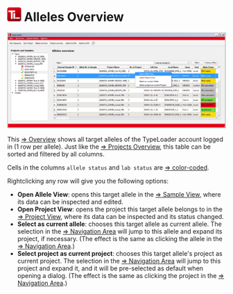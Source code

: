 # ![Icon](images/TypeLoader_32.png) Alleles Overview 
![ProjectsOverview](images/overview_alleles_full.png)

This [=> Overview](overviews.md) shows all target alleles of the TypeLoader account logged in (1 row per allele). Just like the [=> Projects Overview](overview_project.md), this table can be sorted and filtered by all columns.

Cells in the columns ``allele status`` and ``lab status`` are [=> color-coded](colors_icons.md).

Rightclicking any row will give you the following options:

  * **Open Allele View**: opens this target allele in the [=> Sample View](view_sample.md), where its data can be inspected and edited.
  * **Open Project View**: opens the project this target allele belongs to in the [=> Project View](view_project.md), where  its data can be inspected and its status changed.
  * **Select as current allele**: chooses this target allele as current allele. The selection in the [=> Navigation Area](navigation.md) will jump to this allele and expand its project, if necessary. (The effect is the same as clicking the allele in the [=> Navigation Area](navigation.md).)
  * **Select project as current project**: chooses this target allele's project as current project. The selection in the [=> Navigation Area](navigation.md) will jump to this project and expand it, and it will be pre-selected as default when opening a dialog. (The effect is the same as clicking the project in the [=> Navigation Area](navigation.md).)

